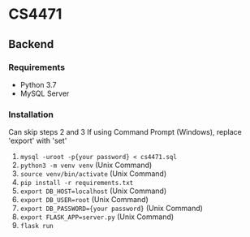 # CS4471 

## Backend

### Requirements

- Python 3.7
- MySQL Server

### Installation
Can skip steps 2 and 3
If using Command Prompt (Windows), replace 'export' with 'set'

1. `mysql -uroot -p{your password} < cs4471.sql`
2. `python3 -m venv venv` (Unix Command)
3. `source venv/bin/activate` (Unix Command)
4. `pip install -r requirements.txt`
5. `export DB_HOST=localhost` (Unix Command)
6. `export DB_USER=root` (Unix Command)
7. `export DB_PASSWORD={your password}` (Unix Command)
8. `export FLASK_APP=server.py` (Unix Command)
9. `flask run`
